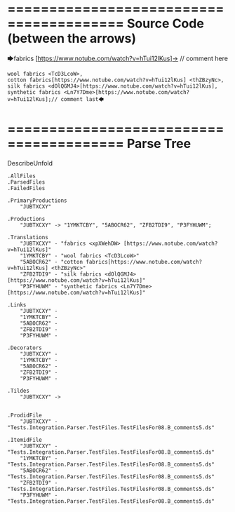 ========================================
Source Code (between the arrows)
========================================

🡆fabrics <xpXWehDW> [https://www.notube.com/watch?v=hTui12lKus]-> // comment here

    wool fabrics <TcD3LcoW>,
    cotton fabrics[https://www.notube.com/watch?v=hTui12lKus] <thZBzyNc>,
    silk fabrics <dOlQGMJ4>[https://www.notube.com/watch?v=hTui12lKus],
    synthetic fabrics <Ln7Y7Dme>[https://www.notube.com/watch?v=hTui12lKus];// comment last🡄

========================================
Parse Tree
========================================
DescribeUnfold

    .AllFiles
    .ParsedFiles
    .FailedFiles

    .PrimaryProductions
        "JUBTXCXY" 

    .Productions
        "JUBTXCXY" -> "1YMKTCBY", "5ABOCR62", "ZFB2TDI9", "P3FYHUWM";

    .Translations
        "JUBTXCXY" - "fabrics <xpXWehDW> [https://www.notube.com/watch?v=hTui12lKus]"
        "1YMKTCBY" - "wool fabrics <TcD3LcoW>"
        "5ABOCR62" - "cotton fabrics[https://www.notube.com/watch?v=hTui12lKus] <thZBzyNc>"
        "ZFB2TDI9" - "silk fabrics <dOlQGMJ4>[https://www.notube.com/watch?v=hTui12lKus]"
        "P3FYHUWM" - "synthetic fabrics <Ln7Y7Dme>[https://www.notube.com/watch?v=hTui12lKus]"

    .Links
        "JUBTXCXY" - 
        "1YMKTCBY" - 
        "5ABOCR62" - 
        "ZFB2TDI9" - 
        "P3FYHUWM" - 

    .Decorators
        "JUBTXCXY" - 
        "1YMKTCBY" - 
        "5ABOCR62" - 
        "ZFB2TDI9" - 
        "P3FYHUWM" - 

    .Tildes
        "JUBTXCXY" -> 


    .ProdidFile
        "JUBTXCXY" - "Tests.Integration.Parser.TestFiles.TestFilesFor08.B_comments5.ds"

    .ItemidFile
        "JUBTXCXY" - "Tests.Integration.Parser.TestFiles.TestFilesFor08.B_comments5.ds"
        "1YMKTCBY" - "Tests.Integration.Parser.TestFiles.TestFilesFor08.B_comments5.ds"
        "5ABOCR62" - "Tests.Integration.Parser.TestFiles.TestFilesFor08.B_comments5.ds"
        "ZFB2TDI9" - "Tests.Integration.Parser.TestFiles.TestFilesFor08.B_comments5.ds"
        "P3FYHUWM" - "Tests.Integration.Parser.TestFiles.TestFilesFor08.B_comments5.ds"

